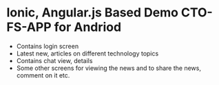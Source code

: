 # Ionic, Angular.js Based Demo CTO-FS-APP for Andriod

* Contains login screen
* Latest new, articles on different technology topics
* Contains chat view, details
* Some other screens for viewing the news and to share the news, comment on it etc.
